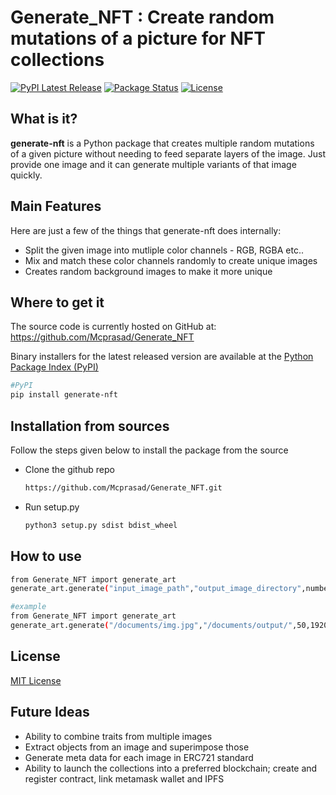 # Generate_NFT : Create random mutations of a picture for NFT collections
[![PyPI Latest Release](https://img.shields.io/pypi/v/generate-nft.svg)](https://pypi.org/project/generate-nft)
[![Package Status](https://img.shields.io/pypi/status/generate-nft.svg)](https://pypi.org/project/generate-nft/)
[![License](https://img.shields.io/pypi/l/generate-nft.svg)](https://github.com/Mcprasad/Generate_NFT/blob/main/LICENSE)

## What is it?

**generate-nft** is a Python package that creates multiple random mutations of a given picture without needing to feed separate layers of the image. Just provide one image and it can generate multiple variants of that image quickly. 

## Main Features
Here are just a few of the things that generate-nft does internally:

  - Split the given image into mutliple color channels - RGB, RGBA etc.. 
  - Mix and match these color channels randomly to create unique images 
  - Creates random background images to make it more unique

## Where to get it
The source code is currently hosted on GitHub at:
https://github.com/Mcprasad/Generate_NFT

Binary installers for the latest released version are available at the [Python
Package Index (PyPI)](https://pypi.org/project/generate-nft/#files)

```sh
#PyPI
pip install generate-nft
```
## Installation from sources
Follow the steps given below to install the package from the source 

  - Clone the github repo 
    ```sh
    https://github.com/Mcprasad/Generate_NFT.git
    ```
  - Run setup.py 
    ```sh
    python3 setup.py sdist bdist_wheel
    ```

## How to use
```sh
from Generate_NFT import generate_art
generate_art.generate("input_image_path","output_image_directory",number_of_mutations,output_width,output_height)

#example
from Generate_NFT import generate_art
generate_art.generate("/documents/img.jpg","/documents/output/",50,1920,1920)
```

## License
[MIT License](https://github.com/Mcprasad/Generate_NFT/blob/main/LICENSE)

## Future Ideas

  - Ability to combine traits from multiple images 
  - Extract objects from an image and superimpose those
  - Generate meta data for each image in ERC721 standard 
  - Ability to launch the collections into a preferred blockchain; create and register contract, link metamask wallet and IPFS 











 